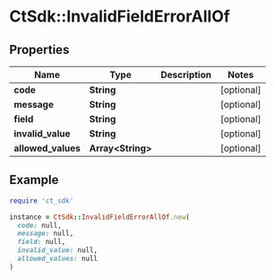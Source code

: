 # CtSdk::InvalidFieldErrorAllOf

## Properties

| Name | Type | Description | Notes |
| ---- | ---- | ----------- | ----- |
| **code** | **String** |  | [optional] |
| **message** | **String** |  | [optional] |
| **field** | **String** |  | [optional] |
| **invalid_value** | **String** |  | [optional] |
| **allowed_values** | **Array&lt;String&gt;** |  | [optional] |

## Example

```ruby
require 'ct_sdk'

instance = CtSdk::InvalidFieldErrorAllOf.new(
  code: null,
  message: null,
  field: null,
  invalid_value: null,
  allowed_values: null
)
```

